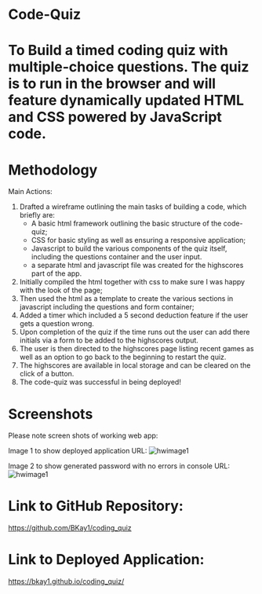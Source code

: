 # Code-Quiz

# To Build a timed coding quiz with multiple-choice questions. The quiz is to run in the browser and will feature dynamically updated HTML and CSS powered by JavaScript code.

# Methodology

Main Actions:

1.  Drafted a wireframe outlining the main tasks of building a code, which briefly are:
    - A basic html framework outlining the basic structure of the code-quiz;
    - CSS for basic styling as well as ensuring a responsive application;
    - Javascript to build the various components of the quiz itself, including the questions container and the user input.
    - a separate html and javascript file was created for the highscores part of the app.
2.  Initially compiled the html together with css to make sure I was happy with the look of the page;
3.  Then used the html as a template to create the various sections in javascript including the questions and form container;
4.  Added a timer which included a 5 second deduction feature if the user gets a question wrong.
5.  Upon completion of the quiz if the time runs out the user can add there initials via a form to be added to the highscores output.
6.  The user is then directed to the highscores page listing recent games as well as an option to go back to the beginning to restart the quiz.
7.  The highscores are available in local storage and can be cleared on the click of a button.
8.  The code-quiz was successful in being deployed!

# Screenshots

Please note screen shots of working web app:

Image 1 to show deployed application URL: ![hwimage1]()

Image 2 to show generated password with no errors in console URL: ![hwimage1]()

# Link to GitHub Repository:

https://github.com/BKay1/coding_quiz

# Link to Deployed Application:

https://bkay1.github.io/coding_quiz/
